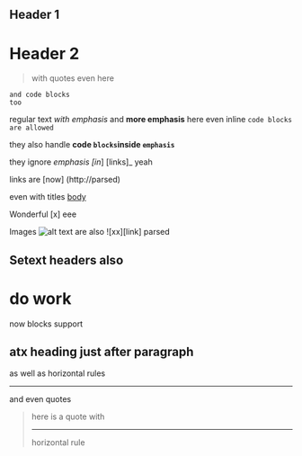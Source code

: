 ## Header 1 ####
        
# Header 2   ##

> with
> quotes
even here

    and code blocks
    too

regular text *with emphasis* and __more emphasis__ here
even inline `code blocks`  ``are allowed``

they also handle **code `blocks`inside ``emphasis``**

they ignore _emphasis [in_]   [links]_ yeah

links are [now] (http://parsed)

even with titles [body](  <http://link> 'title')

Wonderful [x]  eee

Images ![alt text](http://pfgv0zk50.bkt.clouddn.com/Fq7XodzOx_LoTtM9OkQzvuRI5iLe.jpg) are also ![xx][link] parsed

Setext headers
also
----

do work
====

now blocks 
support
## atx heading just after paragraph

as well as
horizontal rules
*****

and even
quotes
> here
is a quote
> with
>
> ---
> horizontal rule
